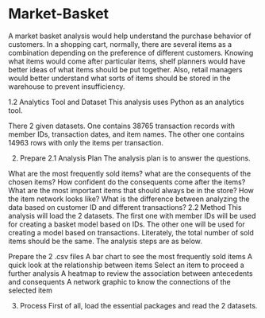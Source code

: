 # Market-Basket

A market basket analysis would help understand the purchase behavior of customers. In a shopping cart, normally, there are several items as a combination depending on the preference of different customers. Knowing what items would come after particular items, shelf planners would have better ideas of what items should be put together. Also, retail managers would better understand what sorts of items should be stored in the warehouse to prevent insufficiency.

1.2 Analytics Tool and Dataset
This analysis uses Python as an analytics tool.

There 2 given datasets. One contains 38765 transaction records with member IDs, transaction dates, and item names. The other one contains 14963 rows with only the items per transaction.

2. Prepare
2.1 Analysis Plan
The analysis plan is to answer the questions.

What are the most frequently sold items?
what are the consequents of the chosen items?
How confident do the consequents come after the items?
What are the most important items that should always be in the store?
How the item network looks like?
What is the difference between analyzing the data based on customer ID and different transactions?
2.2 Method
This analysis will load the 2 datasets. The first one with member IDs will be used for creating a basket model based on IDs. The other one will be used for creating a model based on transactions. Literately, the total number of sold items should be the same. The analysis steps are as below.

Prepare the 2 .csv files
A bar chart to see the most frequently sold items
A quick look at the relationship between items
Select an item to proceed a further analysis
A heatmap to review the association between antecedents and consequents
A network graphic to know the connections of the selected item

3. Process
First of all, load the essential packages and read the 2 datasets.
